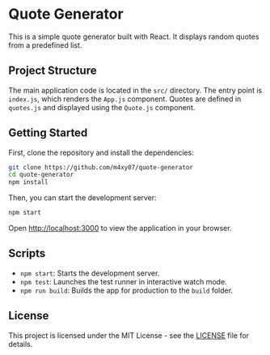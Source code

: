# Quote Generator

This is a simple quote generator built with React. It displays random quotes from a predefined list.

## Project Structure

The main application code is located in the `src/` directory. The entry point is `index.js`, which renders the `App.js` component. Quotes are defined in `quotes.js` and displayed using the `Quote.js` component.

## Getting Started

First, clone the repository and install the dependencies:

```sh
git clone https://github.com/m4xy07/quote-generator
cd quote-generator
npm install
```

Then, you can start the development server:

```sh
npm start
```

Open [http://localhost:3000](http://localhost:3000) to view the application in your browser.

## Scripts

- `npm start`: Starts the development server.
- `npm test`: Launches the test runner in interactive watch mode.
- `npm run build`: Builds the app for production to the `build` folder.

## License

This project is licensed under the MIT License - see the [LICENSE](LICENSE) file for details.
